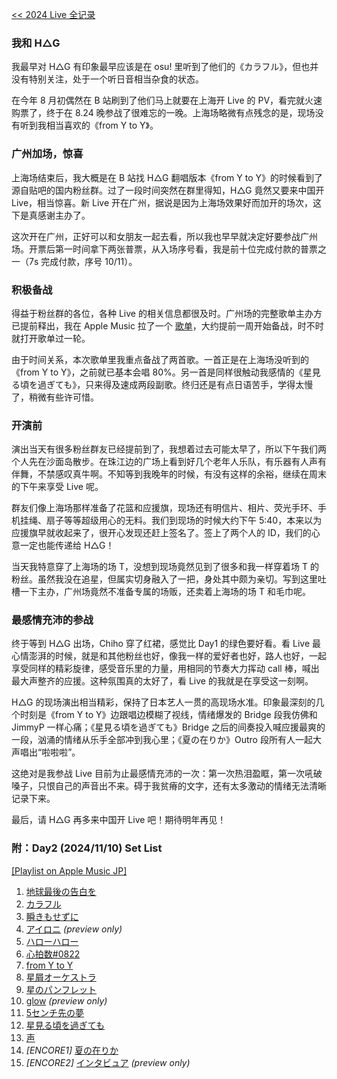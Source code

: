 [<< 2024 Live 全记录](/post/8.html)

### 我和 H△G

我最早对 H△G 有印象最早应该是在 osu! 里听到了他们的《カラフル》，但也并没有特别关注，处于一个听日音相当杂食的状态。

在今年 8 月初偶然在 B 站刷到了他们马上就要在上海开 Live 的 PV，看完就火速购票了，终于在 8.24 晚参战了很难忘的一晚。上海场略微有点残念的是，现场没有听到我相当喜欢的《from Y to Y》。

### 广州加场，惊喜

上海场结束后，我大概是在 B 站找 H△G 翻唱版本《from Y to Y》的时候看到了源自贴吧的国内粉丝群。过了一段时间突然在群里得知，H△G 竟然又要来中国开 Live，相当惊喜。新 Live 开在广州，据说是因为上海场效果好而加开的场次，这下是真感谢主办了。

这次开在广州，正好可以和女朋友一起去看，所以我也早早就决定好要参战广州场。开票后第一时间拿下两张普票，从入场序号看，我是前十位完成付款的普票之一（7s 完成付款，序号 10/11）。

### 积极备战

得益于粉丝群的各位，各种 Live 的相关信息都很及时。广州场的完整歌单主办方已提前释出，我在 Apple Music 拉了一个 [歌单](https://music.apple.com/jp/playlist/hag-1st-live-in-guangzhou-day2-set-list/pl.u-JPAZE6PsLjYXxxM)，大约提前一周开始备战，时不时就打开歌单过一轮。

由于时间关系，本次歌单里我重点备战了两首歌。一首正是在上海场没听到的《from Y to Y》，之前就已基本会唱 80%。另一首是同样很触动我感情的《星見る頃を過ぎても》，只来得及速成两段副歌。终归还是有点日语苦手，学得太慢了，稍微有些许可惜。

### 开演前

演出当天有很多粉丝群友已经提前到了，我想着过去可能太早了，所以下午我们两个人先在沙面岛散步。在珠江边的广场上看到好几个老年人乐队，有乐器有人声有伴舞，不禁感叹真牛啊。不知等到我晚年的时候，有没有这样的余裕，继续在周末的下午来享受 Live 呢。

群友们像上海场那样准备了花篮和应援旗，现场还有明信片、相片、荧光手环、手机挂绳、扇子等等超级用心的无料。我们到现场的时候大约下午 5:40，本来以为应援旗早就收起来了，很开心发现还赶上签名了。签上了两个人的 ID，我们的心意一定也能传递给 H△G！

当天我特意穿了上海场的场 T，没想到现场竟然见到了很多和我一样穿着场 T 的粉丝。虽然我没在追星，但属实切身融入了一把，身处其中颇为亲切。写到这里吐槽一下主办，广州场竟然不准备专属的场贩，还卖着上海场的场 T 和毛巾呢。

### 最感情充沛的参战

终于等到 H△G 出场，Chiho 穿了红裙，感觉比 Day1 的绿色要好看。看 Live 最心情澎湃的时候，就是和其他粉丝也好，像我一样的爱好者也好，路人也好，一起享受同样的精彩旋律，感受音乐里的力量，用相同的节奏大力挥动 call 棒，喊出最大声整齐的应援。这种氛围真的太好了，看 Live 的我就是在享受这一刻啊。

H△G 的现场演出相当精彩，保持了日本艺人一贯的高现场水准。印象最深刻的几个时刻是《from Y to Y》边跟唱边模糊了视线，情绪爆发的 Bridge 段我仿佛和 JimmyP 一样心痛；《星見る頃を過ぎても》Bridge 之后的间奏投入喊应援最爽的一段，汹涌的情绪从乐手全部冲到我心里；《夏の在りか》Outro 段所有人一起大声唱出“啦啦啦”。

这绝对是我参战 Live 目前为止最感情充沛的一次：第一次热泪盈眶，第一次吼破嗓子，只恨自己的声音出不来。碍于我贫瘠的文字，还有太多激动的情绪无法清晰记录下来。

最后，请 H△G 再多来中国开 Live 吧！期待明年再见！

### 附：Day2 (2024/11/10) Set List

[[Playlist on Apple Music JP]](https://music.apple.com/jp/playlist/hag-1st-live-in-guangzhou-day2-set-list/pl.u-JPAZE6PsLjYXxxM)

1. [地球最後の告白を](https://music.apple.com/jp/song/%E5%9C%B0%E7%90%83%E6%9C%80%E5%BE%8C%E3%81%AE%E5%91%8A%E7%99%BD%E3%82%92/1442967185)
2. [カラフル](https://music.apple.com/jp/song/%E3%82%AB%E3%83%A9%E3%83%95%E3%83%AB-best-album-version/1637417568)
3. [瞬きもせずに](https://music.apple.com/jp/song/%E7%9E%AC%E3%81%8D%E3%82%82%E3%81%9B%E3%81%9A%E3%81%AB/1551761271)
4. [アイロニ](https://music.apple.com/jp/song/%E3%82%A2%E3%82%A4%E3%83%AD%E3%83%8B/1442967313) *(preview only)*
5. [ハローハロー](https://music.apple.com/jp/song/%E3%83%8F%E3%83%AD%E3%83%BC%E3%83%8F%E3%83%AD%E3%83%BC/1442967316)
6. [心拍数#0822](https://music.apple.com/jp/song/%E5%BF%83%E6%8B%8D%E6%95%B0-0822/1442967174)
7. [from Y to Y](https://music.apple.com/jp/song/from-y-to-y/1442967189)
8. [星屑オーケストラ](https://music.apple.com/jp/song/%E6%98%9F%E5%B1%91%E3%82%AA%E3%83%BC%E3%82%B1%E3%82%B9%E3%83%88%E3%83%A9/1442967323)
9. [星のパンフレット](https://music.apple.com/jp/song/%E6%98%9F%E3%81%AE%E3%83%91%E3%83%B3%E3%83%95%E3%83%AC%E3%83%83%E3%83%88/1257679496)
10. [glow](https://music.apple.com/jp/song/glow/1442967183) *(preview only)*
11. [5センチ先の夢](https://music.apple.com/jp/song/5%E3%82%BB%E3%83%B3%E3%83%81%E5%85%88%E3%81%AE%E5%A4%A2/1551761276)
12. [星見る頃を過ぎても](https://music.apple.com/jp/song/%E6%98%9F%E8%A6%8B%E3%82%8B%E9%A0%83%E3%82%92%E9%81%8E%E3%81%8E%E3%81%A6%E3%82%82-best-album-version/1637417566)
13. [声](https://music.apple.com/jp/song/%E5%A3%B0/1442967340)
14. *[ENCORE1]* [夏の在りか](https://music.apple.com/jp/song/%E5%A4%8F%E3%81%AE%E5%9C%A8%E3%82%8A%E3%81%8B/1341570980)
15. *[ENCORE2]* [インタビュア](https://music.apple.com/jp/song/%E3%82%A4%E3%83%B3%E3%82%BF%E3%83%93%E3%83%A5%E3%82%A2/1442967181) *(preview only)*